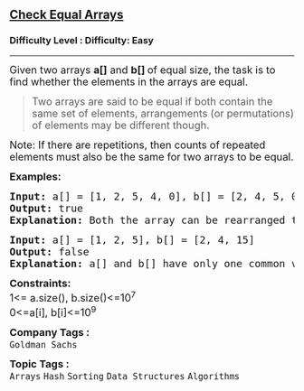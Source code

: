 <h2><a href="https://www.geeksforgeeks.org/problems/check-if-two-arrays-are-equal-or-not3847/1?page=1&difficulty=Easy&status=unsolved&sortBy=submissions">Check Equal Arrays</a></h2><h3>Difficulty Level : Difficulty: Easy</h3><hr><div class="problems_problem_content__Xm_eO"><p><span style="font-size: 18px;">Given two arrays <strong>a[]</strong> and <strong>b[] </strong>of equal size, the task is to find whether the elements in the arrays are equal. </span></p>
<blockquote>
<p><span style="font-size: 18px;">Two arrays are said to be equal if both contain the same set of elements, arrangements (or permutations) of elements may be different though.</span></p>
</blockquote>
<p><span style="font-size: 18px;">Note: If there are repetitions, then counts of repeated elements must also be the same for two arrays to be equal.</span></p>
<p><span style="font-size: 18px;"><strong>Examples:</strong></span></p>
<pre><span style="font-size: 18px;"><strong>Input: </strong>a[] = [1, 2, 5, 4, 0], b[] = [2, 4, 5, 0, 1]
<strong>Output: </strong>true<strong>
Explanation: </strong>Both the array can be rearranged to [0,1,2,4,5]</span>
</pre>
<pre><span style="font-size: 18px;"><strong>Input: </strong>a[] = [1, 2, 5], b[] = [2, 4, 15]
<strong>Output: </strong>false<strong>
Explanation: </strong>a[] and b[] have only one common value.</span></pre>
<p><span style="font-size: 18px;"><strong>Constraints:</strong><br>1&lt;= a.size(), b.size()&lt;=10<sup>7</sup><br>0&lt;=a[i], b[i]&lt;=10<sup>9</sup></span></p></div><p><span style=font-size:18px><strong>Company Tags : </strong><br><code>Goldman Sachs</code>&nbsp;<br><p><span style=font-size:18px><strong>Topic Tags : </strong><br><code>Arrays</code>&nbsp;<code>Hash</code>&nbsp;<code>Sorting</code>&nbsp;<code>Data Structures</code>&nbsp;<code>Algorithms</code>&nbsp;